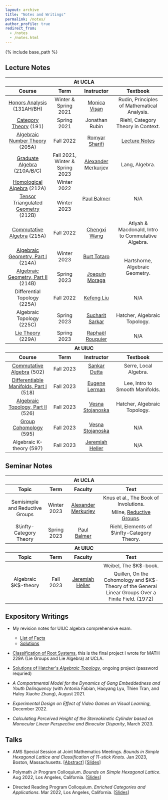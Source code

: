 ```yaml
---
layout: archive
title: "Notes and Writings"
permalink: /notes/
author_profile: true
redirect_from:
  - /notes
  - /notes.html
---
```

{% include base_path %}


Lecture Notes
------

<table>
    <thead>
        <tr>
            <th colspan=4 style="text-align:center">At UCLA</th>
        </tr>
    </thead>
  <thead>
        <tr>
            <th style="text-align:center">Course</th>
            <th style="text-align:center">Term</th>
            <th style="text-align:center">Instructor</th>
            <th style="text-align:center">Textbook</th>
        </tr>
    </thead>
    <tbody style="text-align:center">
        <tr>
            <td><a href = "../files/131H_Notes.pdf">Honors Analysis</a> (131AH/BH)</td>
            <td>Winter & Spring 2021</td>
            <td><a href="https://www.math.ucla.edu/~visan/">Monica Vișan</a></td>
            <td>Rudin, Principles of Mathematical Analysis.</td>
        </tr>
        <tr>
            <td><a href = "../files/191_Notes.pdf">Category Theory</a> (191)</td>
            <td>Spring 2021</td>
            <td>Jonathan Rubin</td>
            <td>Riehl, Category Theory in Context.</td>
        </tr>
        <tr>
            <td><a href = "../files/205A_Notes.pdf">Algebraic Number Theory</a> (205A)</td>
            <td>Fall 2022</td>
            <td><a href="https://www.math.ucla.edu/~sharifi/">Romyar Sharifi</a></td>
            <td><a href="https://www.math.ucla.edu/~sharifi/algnum.pdf">Lecture Notes</a></td>
        </tr>
        <tr>
            <td><a href = "../files/Graduate_Algebra_Book.pdf">Graduate Algebra</a> (210A/B/C)</td>
            <td>Fall 2021, Winter & Spring 2023</td>
            <td><a href="https://www.math.ucla.edu/~merkurev/">Alexander Merkurjev</a></td>
            <td>Lang, Algebra.</td>
        </tr>
        <tr>
            <td><a href = "../files/212A_Notes.pdf">Homological Algebra</a> (212A)</td>
            <td>Winter 2022</td>
            <td rowspan = 2><a href="https://www.math.ucla.edu/~balmer/">Paul Balmer</a></td>
            <td rowspan = 2>N/A</td>
        </tr>
        <tr>
            <td><a href = "../files/212B_Notes.pdf">Tensor Triangulated Geometry</a> (212B)</td>
            <td>Winter 2023</td>
        </tr>
        <tr>
            <td><a href = "../files/215A_Notes_Revised.pdf">Commutative Algebra</a> (215A)</td>
            <td>Fall 2022</td>
            <td><a href="https://sites.google.com/view/hyd6flw">Chengxi Wang</a></td>
            <td>Atiyah & Macdonald, Intro to Commutative Algebra.</td>
        </tr>
        <tr>
            <td><a href = "../files/214A_Notes.pdf">Algebraic Geometry, Part I</a> (214A)</td>
            <td>Winter 2023</td>
            <td><a href="https://www.math.ucla.edu/~totaro/">Burt Totaro</a></td>
            <td rowspan = 2>Hartshorne, Algebraic Geometry.</td>
        </tr>
        <tr>
            <td><a href = "../files/214B_Notes.pdf">Algebraic Geometry, Part II</a> (214B)</td>
            <td>Spring 2023</td>
            <td><a href="https://www.math.ucla.edu/~jmoraga/">Joaquí­n Moraga</a></td>
        </tr>
        <tr>
            <td>Differential Topology (225A)</td>
            <td>Fall 2022</td>
            <td><a href="https://www.math.ucla.edu/~liu/">Kefeng Liu</a></td>
            <td>N/A</td>
        </tr>
        <tr>
            <td>Algebraic Topology (225C)</td>
            <td>Spring 2023</td>
            <td><a href="https://math.ucla.edu/~sucharit/">Sucharit Sarkar</a></td>
            <td>Hatcher, Algebraic Topology.</td>
        </tr>
        <tr>
            <td><a href = "../files/229A_Notes.pdf">Lie Theory</a> (229A)</td>
            <td>Spring 2023</td>
            <td><a href="https://www.math.ucla.edu/~rouquier/">Raphaël Rouquier</a></td>
            <td>N/A</td>
        </tr>
    </tbody>
    <thead>
        <tr>
            <th colspan=4 style="text-align:center">At UIUC</th>
        </tr>
    </thead>
    <thead>
        <tr>
            <th style="text-align:center">Course</th>
            <th style="text-align:center">Term</th>
            <th style="text-align:center">Instructor</th>
            <th style="text-align:center">Textbook</th>
        </tr>
    </thead>
    <tbody style="text-align:center">
        <tr>
            <td><a href = "../files/502_Notes.pdf">Commutative Algebra</a> (502)</td>
            <td>Fall 2023</td>
            <td><a href="https://math.illinois.edu/directory/profile/s-dutta">Sankar Dutta</a></td>
            <td>Serre, Local Algebra.</td>
        </tr>
        <tr>
            <td><a href = "../files/518_Notes.pdf">Differentiable Manifolds, Part I</a> (518)</td>
            <td>Fall 2023</td>
            <td><a href="https://lerman.web.illinois.edu/">Eugene Lerman</a></td>
            <td>Lee, Intro to Smooth Manifolds.</td>
        </tr>
        <tr>
            <td><a href = "../files/526_Notes.pdf">Algebraic Topology, Part II</a> (526)</td>
            <td>Fall 2023</td>
            <td><a href="https://vesna.web.illinois.edu/">Vesna Stojanoska</a></td>
            <td>Hatcher, Algebraic Topology.</td>
        </tr>
        <tr>
            <td><a href = "../files/595_GC_Notes.pdf">Group Cohomology</a> (595)</td>
            <td>Fall 2023</td>
            <td><a href="https://vesna.web.illinois.edu/">Vesna Stojanoska</a></td>
            <td>N/A</td>
        </tr>
        <tr>
            <td>Algebraic K-theory (597)</td>
            <td>Fall 2023</td>
            <td><a href="https://math.illinois.edu/directory/profile/jbheller">Jeremiah Heller</a></td>
            <td>N/A</td>
        </tr>
    </tbody>
</table>

Seminar Notes
------

<table>
    <thead>
        <tr>
            <th colspan=4 style="text-align:center">At UCLA</th>
        </tr>
    </thead>
  <thead>
        <tr>
            <th style="text-align:center">Topic</th>
            <th style="text-align:center">Term</th>
            <th style="text-align:center">Faculty</th>
            <th style="text-align:center">Text</th>
        </tr>
    </thead>
    <tbody style="text-align:center">
        <tr>
            <td rowspan=2>Semisimple and Reductive Groups</td>
            <td rowspan=2>Winter 2023</td>
            <td rowspan=2><a href="https://www.math.ucla.edu/~merkurev/">Alexander Merkurjev</a></td>
            <td>Knus et al., The Book of Involutions.</td>
        </tr>
        <tr>
            <td>Milne, <a href="https://www.jmilne.org/math/CourseNotes/ala.html">Reductive Groups</a>.</td>
        </tr>
        <tr>
            <td>$\infty-Category Theory</td>
            <td>Spring 2023</td>
            <td><a href="https://www.math.ucla.edu/~balmer/">Paul Balmer</a></td>
            <td>Riehl, Elements of $\infty-Category Theory.</td>
        </tr>
    </tbody>
    <thead>
        <tr>
            <th colspan=4 style="text-align:center">At UIUC</th>
        </tr>
    </thead>
    <thead>
        <tr>
            <th style="text-align:center">Topic</th>
            <th style="text-align:center">Term</th>
            <th style="text-align:center">Faculty</th>
            <th style="text-align:center">Text</th>
        </tr>
        <tbody style="text-align:center">
        <tr>
            <td rowspan=2>Algebraic $K$-theory</td>
            <td rowspan=2>Fall 2023</td>
            <td rowspan=2><a href="https://math.illinois.edu/directory/profile/jbheller">Jeremiah Heller</a></td>
            <td>Weibel, The $K$-book.</td>
        </tr>
        <tr>
            <td>Quillen, On the Cohomology and $K$-Theory of the General Linear Groups Over a Finite Field. (1972)</td>
        </tr>
    </thread>
</table>

Expository Writings
------
* My revision notes for UIUC algebra comprehensive exam.
  * <a href = "../files/UIUC_Algebra_Qual_Facts.pdf">List of Facts</a>
  * <a href = "../files/UIUC_Algebra_Qualification_Exam.pdf">Solutions</a>

* <a href = "../files/Classification_of_Root_Systems.pdf">Classification of Root Systems</a>, this is the final project I wrote for MATH 229A (Lie Groups and Lie Algebra) at UCLA. 

* <a href = "../files/Hatcher_Solution_Master_Document.pdf">Solutions of Hatcher's _Algebraic Topology_</a>, ongoing project (password requried)

* _A Compartmental Model for the Dynamics of Gang Embeddedness and Youth Delinquency_ (with Antonia Fabian, Haoyang Lyu, Thien Tran, and Haley Xiaohe Zhang), August 2021.

* _Experimental Design on Effect of Video Games on Visual Learning_, December 2022. 

* _Calculating Perceived Height of the Stereokinetic Cylinder based on Monocular Linear Perspective and Binocular Disparity_, March 2023.

Talks
------
* AMS Special Session at Joint Mathematics Meetings. _Bounds in Simple Hexagonal Lattice and Classification of $11$-stick Knots._ Jan 2023, Boston, Massachusetts. [[Abstract](https://meetings.ams.org/math/jmm2023/meetingapp.cgi/Paper/17903)] [<a href = "../files/JMM_Knot_Theory_Presentation_Slides.pdf">Slides</a>]

* Polymath Jr Program Colloquium. _Bounds on Simple Hexagonal Lattice._ Aug 2022, Los Angeles, California. [<a href = "../files/Jiantong_Liu_Lattice_Number_Presentation.pdf">Slides</a>]

* Directed Reading Program Colloquium. _Enriched Categories and Applications_. Mar 2022, Los Angeles, California. [<a href = "../files/Presentation_on_Enriched_Category.pdf">Slides</a>]
